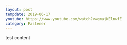 ```yaml
---
layout: post
tempdate: 2019-06-17
youtube: https://www.youtube.com/watch?v=qmajKElnwfE
category: Fastener
---
```

test content
